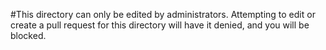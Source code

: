 #This directory can only be edited by administrators. Attempting to edit or create a pull request for this directory will have it denied, and you will be blocked.
